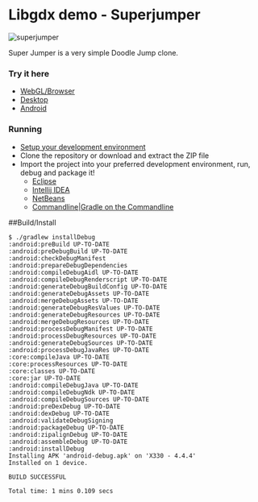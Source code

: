 Libgdx demo - Superjumper
====================
![superjumper](http://i.imgur.com/HvDWeyh.png)

Super Jumper is a very simple Doodle Jump clone.

### Try it here 
  * [WebGL/Browser](http://libgdx.badlogicgames.com/demos/superjumper)
  * [Desktop](http://libgdx.badlogicgames.com/demos/superjumper/superjumper.jar)
  * [Android](http://libgdx.badlogicgames.com/demos/superjumper/superjumper.apk)

### Running
* [Setup your development environment](https://github.com/libgdx/libgdx/wiki)
* Clone the repository or download and extract the ZIP file
* Import the project into your preferred development environment, run, debug and package it!
  * [Eclipse](https://github.com/libgdx/libgdx/wiki/Gradle-and-Eclipse)
  * [Intellij IDEA](https://github.com/libgdx/libgdx/wiki/Gradle-and-Intellij-IDEA)
  * [NetBeans](https://github.com/libgdx/libgdx/wiki/Gradle-and-NetBeans)
  * [Commandline|Gradle on the Commandline](https://github.com/libgdx/libgdx/wiki/Gradle-on-the-Commandline)

##Build/Install
 
 ```shell
 $ ./gradlew installDebug
:android:preBuild UP-TO-DATE
:android:preDebugBuild UP-TO-DATE
:android:checkDebugManifest
:android:prepareDebugDependencies
:android:compileDebugAidl UP-TO-DATE
:android:compileDebugRenderscript UP-TO-DATE
:android:generateDebugBuildConfig UP-TO-DATE
:android:generateDebugAssets UP-TO-DATE
:android:mergeDebugAssets UP-TO-DATE
:android:generateDebugResValues UP-TO-DATE
:android:generateDebugResources UP-TO-DATE
:android:mergeDebugResources UP-TO-DATE
:android:processDebugManifest UP-TO-DATE
:android:processDebugResources UP-TO-DATE
:android:generateDebugSources UP-TO-DATE
:android:processDebugJavaRes UP-TO-DATE
:core:compileJava UP-TO-DATE
:core:processResources UP-TO-DATE
:core:classes UP-TO-DATE
:core:jar UP-TO-DATE
:android:compileDebugJava UP-TO-DATE
:android:compileDebugNdk UP-TO-DATE
:android:compileDebugSources UP-TO-DATE
:android:preDexDebug UP-TO-DATE
:android:dexDebug UP-TO-DATE
:android:validateDebugSigning
:android:packageDebug UP-TO-DATE
:android:zipalignDebug UP-TO-DATE
:android:assembleDebug UP-TO-DATE
:android:installDebug
Installing APK 'android-debug.apk' on 'X330 - 4.4.4'
Installed on 1 device.

BUILD SUCCESSFUL

Total time: 1 mins 0.109 secs
 ```
